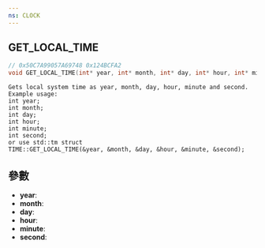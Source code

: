 ```yaml
---
ns: CLOCK
---
```

## GET_LOCAL_TIME

```c
// 0x50C7A99057A69748 0x124BCFA2
void GET_LOCAL_TIME(int* year, int* month, int* day, int* hour, int* minute, int* second);
```

```
Gets local system time as year, month, day, hour, minute and second.  
Example usage:  
int year;  
int month;  
int day;  
int hour;  
int minute;  
int second;  
or use std::tm struct  
TIME::GET_LOCAL_TIME(&year, &month, &day, &hour, &minute, &second);  
```

## 參數
* **year**: 
* **month**: 
* **day**: 
* **hour**: 
* **minute**: 
* **second**: 

